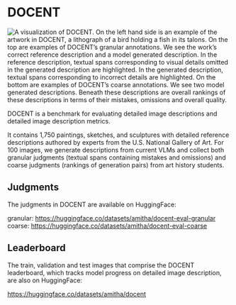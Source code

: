 # DOCENT

![A visualization of DOCENT.  On the left hand side is an example of the artwork in DOCENT, a lithograph of a bird holding a fish in its talons.  On the top are examples of DOCENT’s granular annotations.  We see the work’s correct reference description and a model generated description.  In the reference description, textual spans corresponding to visual details omitted in the generated description are highlighted.  In the generated description, textual spans corresponding to incorrect details are highlighted.  On the bottom are examples of DOCENT’s coarse annotations.  We see two model generated descriptions.  Beneath these descriptions are overall rankings of these descriptions in terms of their mistakes, omissions and overall quality.](../figures/docent.png "DOCENT")

DOCENT is a benchmark for evaluating detailed image descriptions and detailed image description metrics.

It contains 1,750 paintings, sketches, and sculptures with detailed reference descriptions authored by experts from the U.S. National Gallery of Art. For 100 images, we generate descriptions from current VLMs and collect both granular judgments (textual spans containing mistakes and omissions) and coarse judgments (rankings of generation pairs) from art history students.

## Judgments

The judgments in DOCENT are available on HuggingFace:

granular: https://huggingface.co/datasets/amitha/docent-eval-granular
coarse: https://huggingface.co/datasets/amitha/docent-eval-coarse

## Leaderboard

The train, validation and test images that comprise the DOCENT leaderboard, which tracks model progress on detailed image description, are also on HuggingFace:

https://huggingface.co/datasets/amitha/docent